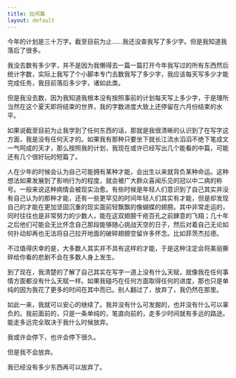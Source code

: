 ```yaml
---
title: 扯闲篇
layout: default
---
```


今年的计划是三十万字。截至目前为止……我还没查我写了多少字。但是我知道我落后了很多。

我没去数有多少字，并不是因为我懒得去一篇一篇打开今年我写过的所有东西然后统计字数，实际上我写了个小脚本专门去数我写了多少字，我应该每天写多少才能完成任务，我目前落后多少字，诸如此类。

但是我没去数，因为我知道我根本没有按照事前的计划每天写上多少字，于是理所当然在这个夏天即将结束的世界，我的字数进度大致上还停留在六月份结束的水平。

如果说截至目前为止我学到了任何东西的话，那就是我很清晰的认识到了在写字这方面，我是没有任何天才的。如果我有那种只要坐下就长江流水滔滔不绝下笔成文一气呵成的天才，那么按照我的计划，我现在或许已经写出几个能看的中篇，可能还有几个很好玩的短篇了。

人在少年的时候会认为自己可能拥有某种才能，会出生以来就背负某种命运。这种想法如果发展到了影响行为的程度，就会被广大群众喜闻乐见的冠以中二病的称号。一般来说这种病情会被现实治愈。有些时候是年轻人们意识到了自己其实并没有自己认为的那种才能，还有一些更罕见的时间年轻人们其实有才能，但是却发现自己的才能在更加坚固沉重的现实面前轻飘飘的像蝴蝶的翅膀。其中非常走运的，同时往往也是非常努力的少数人，能在这双翅膀千疮百孔之前肆意的飞翔；几十年之后他们可能会无比怀念自己那段能够随心挑战天空的日子，然后对着自己无论如何扑动却再也无法将自己拉开地面的破碎翅膀空留许多怀念。比如菲茨杰拉德。

不过值得庆幸的是，大多数人其实并不具有这样的才能，于是这种注定会将美丽撕碎给你看的悲剧不会在多数人身上发生。

到了现在，我清楚的了解了自己其实在写字一道上没有什么天赋，就像我在任何事情方面都没有什么天赋一样。如果我碰巧在任何方面取得任何的进度，那也只是单纯的因为我花了更多的时间在其中而已。别人翻过了，放弃了，我仍然在那里。

如此一来，我就可以安心的继续了。我并没有什么可发掘的，也并没有什么可以辜负的。我前面前的，只是一条单纯的，笔直向前的，走多少时间就有多远的路途。能走多远完全取决于我什么时候放弃。

我或许会停下，也许会停下很久。

但是我不会放弃。

我已经没有多少东西再可以放弃了。